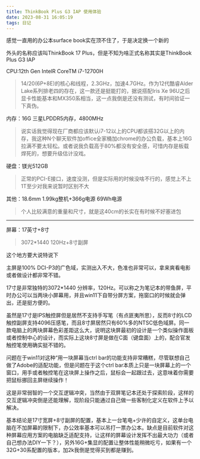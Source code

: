 ```yaml
---
title: ThinkBook Plus G3 IAP 使用体验
date: 2023-08-31 16:05:19
tags: 日记
---
```

感觉一直用的办公本surface book实在顶不住了，于是决定换一个新的

外头的名称应该叫ThinkBook 17 Plus，但是不知为啥正式名称其实是ThinkBook Plus G3 IAP

<!-- more -->
CPU:12th Gen IntelR CoreTM i7-12700H
>14/20(6P+8E)的核心和线程，2.3GHz，加速4.7GHz。作为12代酷睿Alder Lake系列排老四的存在，这一款还是挺能打的，据说搭配Iris Xe 96U之后显卡性能基本和MX350系相当，这一点我倒是还没有测试，有时间验证一下真伪。

内存：16G 三星LPDDR5内存，4800MHz
>说实话我觉得现在厂商都应该默认i7-12以上的CPU都该搭32G以上的内存，我这种N个聊天软件加office全家桶加chrome的办公负载，基本上16G拉满不要太轻松。或者说我负载高于80%都没有安全感，可惜内存是板载焊死的，想要升级估计没戏。

硬盘：镁光512GB 

>正常的PCI-E接口，速度没测，但是实际用的时候没啥不行的，感觉上不上1T至少对我来说暂时区别不大

其他：18.6mm 1.99kg整机+366g电源 69Wh电源
>个人比较满意的重量和尺寸，就是这40cm的长实在有时候不好塞进包
----
屏幕：17英寸+8寸
>3072*1440 120Hz+8寸副屏

这个地方要大说特说下

主屏是100% DCI-P3的广色域，实测出入不大，色准也非常可以，拿来爽看电影或者做设计都非常不错。

17寸是非常独特的3072*1440 分辨率，120Hz。可以称之为笔记本的带鱼屏，平时办公可以当两块小屏幕用，并且win11下自带分屏方案，拖窗口的时候就会弹出，还是挺方便的。

虽然是17寸是IPS触控屏但是居然不支持手写笔（有点匪夷所思），反而8寸的LCD触控副屏支持4096压感笔，而且8寸屏居然只有60%多的NTSC低色域屏。同一款电脑上的两块屏幕色彩差距这么大，说明这块屏最初的设计是一个类似操作面板或者控制中心的设计，而实际上这块8寸屏是做在C面（键盘面）上的，配合官发触控笔使用确实挺不错的。

问题在于win11对这种“用一块屏幕当ctrl bar的功能支持非常糟糕，尽管联想自己做了Adobe的适配功能，但是问题在于这个ctrl bar本质上只是一块屏幕上的一个窗口，用手或者触控笔在这块屏上操作之后，鼠标会一起跟过去，这意味着你需要把鼠标挪回主屏继续操作！

这是非常弱智的一个交互逻辑冲突，当然由于双屏笔记本还处于探索阶段，这样的交互逻辑冲突倒是还能理解，现阶段只能通过自己做一些客制化定义在软件上予以解决。

基本结论是17寸宽屏+8寸副屏的配置，基本上一台笔电+少许的自定义，这单台电脑在不加屏幕的限制下，办公效率基本可以吊打一票办公本。缺点是目前软件对这种屏幕应用方案的电脑缺乏适配支持，让这样的屏幕设计发挥不出最大功力（或者自己想办法DIY一下？），另外16G+集显的配置让整体性能稍微吃亏，如果有一个32G+30系配置的版本，加2k我倒是觉得买到都是赚到。